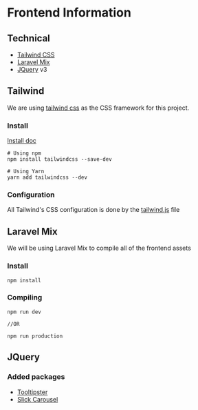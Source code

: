 # Frontend Information

## Technical

- [Tailwind CSS](https://tailwindcss.com/docs/installation/)
- [Laravel Mix](https://laravel.com/docs/5.6/mix)
- [JQuery](http://jquery.com/) v3

## Tailwind

We are using [tailwind css](https://tailwindcss.com/docs) as the CSS
framework for this project.

### Install

[Install doc](https://tailwindcss.com/docs/installation/)

```npm
# Using npm
npm install tailwindcss --save-dev

# Using Yarn
yarn add tailwindcss --dev
```

### Configuration

All Tailwind's CSS configuration is done by the [tailwind.js](crewcalls/blob/master/tailwind.js) file

## Laravel Mix

We will be using Laravel Mix to compile all of the frontend assets

### Install

```npm
npm install
```

### Compiling

```npm
npm run dev

//OR

npm run production
```

## JQuery

### Added packages

- [Tooltipster](http://iamceege.github.io/tooltipster/#demos)
- [Slick Carousel](http://kenwheeler.github.io/slick/)

